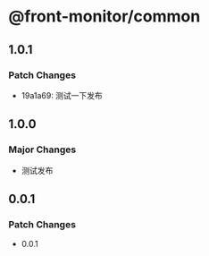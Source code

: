 # @front-monitor/common

## 1.0.1

### Patch Changes

- 19a1a69: 测试一下发布

## 1.0.0

### Major Changes

- 测试发布

## 0.0.1

### Patch Changes

- 0.0.1

